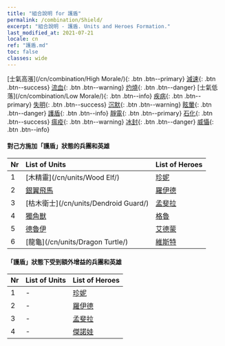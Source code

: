 ```yaml
---
title: "組合說明 for 護盾"
permalink: /combination/Shield/
excerpt: "組合說明 - 護盾. Units and Heroes Formation."
last_modified_at: 2021-07-21
locale: cn
ref: "護盾.md"
toc: false
classes: wide
---
```


  [士氣高漲](/cn/combination/High Morale/){: .btn .btn--primary} [減速](/cn/combination/Slow/){: .btn .btn--success} [流血](/cn/combination/Bleeding/){: .btn .btn--warning} [灼燒](/cn/combination/Burning/){: .btn .btn--danger} [士氣低落](/cn/combination/Low Morale/){: .btn .btn--info} [疾病](/cn/combination/Disease/){: .btn .btn--primary} [失明](/cn/combination/Blind/){: .btn .btn--success} [沉默](/cn/combination/Silence/){: .btn .btn--warning} [眩暈](/cn/combination/Stun/){: .btn .btn--danger} [護盾](/cn/combination/Shield/){: .btn .btn--info} [靜電](/cn/combination/Static/){: .btn .btn--primary} [石化](/cn/combination/Petrify/){: .btn .btn--success} [瘟疫](/cn/combination/Plague/){: .btn .btn--warning} [冰封](/cn/combination/Freeze/){: .btn .btn--danger} [威懾](/cn/combination/Deterrence/){: .btn .btn--info} 


#### 對己方施加「護盾」狀態的兵團和英雄

  | Nr |  List of Units  | List of Heroes | 
  |:---|:----------------|:---------------| 
  | 1 | [木精靈](/cn/units/Wood Elf/) | [珍妮](/cn/heroes/Gem/) |
  | 2 | [銀翼飛馬](/cn/units/Pegasus/) | [羅伊德](/cn/heroes/Ryland/) |
  | 3 | [枯木衛士](/cn/units/Dendroid Guard/) | [孟斐拉](/cn/heroes/Mephala/) |
  | 4 | [獨角獸](/cn/units/Unicorn/) | [格魯](/cn/heroes/Gelu/) |
  | 5 | [德魯伊](/cn/units/Druid/) | [艾德蒙](/cn/heroes/Erdamon/) |
  | 6 | [龍龜](/cn/units/Dragon Turtle/) | [維斯特](/cn/heroes/Wystan/) |


#### 「護盾」狀態下受到額外增益的兵團和英雄

  | Nr |  List of Units  | List of Heroes | 
  |:---|:----------------|:---------------| 
  | 1 | - | [珍妮](/cn/heroes/Gem/) |
  | 2 | - | [羅伊德](/cn/heroes/Ryland/) |
  | 3 | - | [孟斐拉](/cn/heroes/Mephala/) |
  | 4 | - | [傑諾娃](/cn/heroes/Jenova/) |

